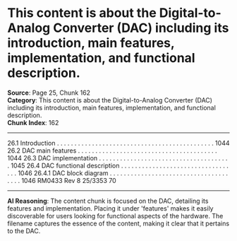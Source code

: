 # This content is about the Digital-to-Analog Converter (DAC) including its introduction, main features, implementation, and functional description.

**Source**: Page 25, Chunk 162  
**Category**: This content is about the Digital-to-Analog Converter (DAC) including its introduction, main features, implementation, and functional description.  
**Chunk Index**: 162

---

26.1 Introduction . . . . . . . . . . . . . . . . . . . . . . . . . . . . . . . . . . . . . . . . . . . . . 1044
26.2 DAC main features . . . . . . . . . . . . . . . . . . . . . . . . . . . . . . . . . . . . . . . . 1044
26.3 DAC implementation . . . . . . . . . . . . . . . . . . . . . . . . . . . . . . . . . . . . . . 1045
26.4 DAC functional description . . . . . . . . . . . . . . . . . . . . . . . . . . . . . . . . . . 1046
26.4.1 DAC block diagram . . . . . . . . . . . . . . . . . . . . . . . . . . . . . . . . . . . . . . 1046
RM0433 Rev 8 25/3353
70

---

**AI Reasoning**: The content chunk is focused on the DAC, detailing its features and implementation. Placing it under 'features' makes it easily discoverable for users looking for functional aspects of the hardware. The filename captures the essence of the content, making it clear that it pertains to the DAC.
